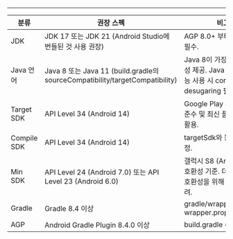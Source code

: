 ___

| 분류          | 권장 스펙                                                                     | 비고                                                                   |
| ----------- | ------------------------------------------------------------------------- | -------------------------------------------------------------------- |
| JDK         | JDK 17 또는 JDK 21 (Android Studio에 번들된 것 사용 권장)                            | AGP 8.0+ 부터 JDK 17 필수.                                               |
| Java 언어     | Java 8 또는 Java 11 (build.gradle의 sourceCompatibility/targetCompatibility) | Java 8이 가장 넓은 호환성 제공. Java 11 이상 기능 사용 시 core-library-desugaring 필요. |
| Target SDK  | API Level 34 (Android 14)                                                 | Google Play Store 정책 준수 및 최신 플랫폼 기능 활용.                              |
| Compile SDK | API Level 34 (Android 14)                                                 | targetSdk와 동일하게 설정.                                                  |
| Min SDK     | API Level 24 (Android 7.0) 또는 API Level 23 (Android 6.0)                  | 갤럭시 S8 (Android 7.0) 호환성 기준. 더 넓은 기기 호환성을 위해 API 23 고려.              |
| Gradle      | Gradle 8.4 이상                                                             | gradle/wrapper/gradle-wrapper.properties                             |
| AGP         | Android Gradle Plugin 8.4.0 이상                                            | build.gradle (project)                                               |
